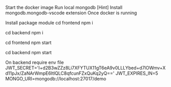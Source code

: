 Start the docker image
Run local mongodb
[Hint] Install mongodb.mongodb-vscode extension Once docker is running

Install package module
cd frontend
npm i

cd backend
npm i

cd frontend
npm start

cd backend
npm start

On backend require env file
 JWT_SECRET='I+d2B3wZZz8Li7XFYTUX11gT6eA9v0LLLYbed+d7lOWmv+Xd11pJx/ZaNArWmpE6ItlQLC8qfcunFZxQuKq2yQ=='
 JWT_EXPIRES_IN=5
 MONGO_URI=mongodb://localhost:27017/demo